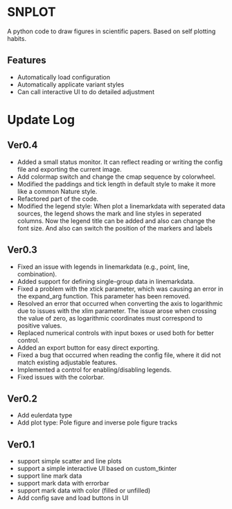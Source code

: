 # SNPLOT
A python code to draw figures in scientific papers. Based on self plotting habits.

## Features
- Automatically load configuration
- Automatically applicate variant styles
- Can call interactive UI to do detailed adjustment

# Update Log
## Ver0.4
- Added a small status monitor. It can reflect reading or writing the config file and exporting the current image.
- Add colormap switch and change the cmap sequence by colorwheel.
- Modified the paddings and tick length in default style to make it more like a common Nature style.
- Refactored part of the code.
- Modified the legend style: 
  When plot a linemarkdata with seperated data sources, the legend shows the mark and line styles in seperated columns.
  Now the legend title can be added and also can change the font size.
  And also can switch the position of the markers and labels 
  

## Ver0.3
- Fixed an issue with legends in linemarkdata (e.g., point, line, combination).
- Added support for defining single-group data in linemarkdata.
- Fixed a problem with the xtick parameter, which was causing an error in the expand_arg function. This parameter has been removed.
- Resolved an error that occurred when converting the axis to logarithmic due to issues with the xlim parameter. The issue arose when crossing the value of zero, as logarithmic coordinates must correspond to positive values.
- Replaced numerical controls with input boxes or used both for better control.
- Added an export button for easy direct exporting.
- Fixed a bug that occurred when reading the config file, where it did not match existing adjustable features.
- Implemented a control for enabling/disabling legends.
- Fixed issues with the colorbar.

## Ver0.2
- Add eulerdata type
- Add plot type: Pole figure and inverse pole figure tracks

## Ver0.1
- support simple scatter and line plots
- support a simple interactive UI based on custom_tkinter
- support line mark data
- support mark data with errorbar
- support mark data with color (filled or unfilled)
- Add config save and load buttons in UI
